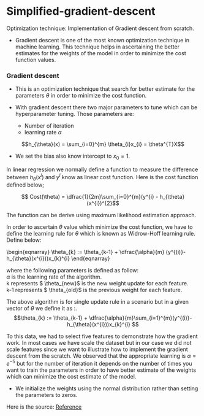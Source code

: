 # Simplified-gradient-descent
Optimization technique: Implementation of Gradient descent from scratch.

- Gradient descent is one of the most known optimization technique in machine learning. This technique helps in ascertaining the better estimates for the weights of the model in order to minimize the cost function values.

### Gradient descent 

- This is an optimization technique that search for better estimate for the parameters $\theta$ in order to minimize the cost function.

- With gradient descent there two major parameters to tune which can be hyperparameter tuning. Those parameters are: 
  - Number of iteration 
  - learning rate $\alpha$

$$h_{\theta}(x) = \sum_{i=0}^{m} \theta_{i}x_{i} = \theta^{T}X$$

- We set the bias also know intercept to $x_{0}=1$.  <br>

In linear regression we normally define a function to measure the difference between $h_{\theta}(x^{i})$ and $y^{i}$ know as linear cost function. Here is the cost function defined below;

$$ Cost(\theta) = \dfrac{1}{2m}\sum_{i=0}^{m}(y^{i} - h_{\theta}(x^{i})^{2}$$

The function can be derive using maximum likelihood estimation approach.

In order to ascertain $\theta$ value which minimize the cost function, we have to define the learning rule for $\theta$ which is known as Widrow-Hoff learning rule. Define below:

\begin{eqnarray}
\theta_{k} := \theta_{k-1} + \dfrac{\alpha}{m} (y^{(i)}-h_{\theta}(x^{i}))x_{k}^{i} 
\end{eqnarray}

where the following parameters is defined as follow:<br>
$\alpha$ is the learning rate of the algorithm. <br>
k represents $ \theta_{new}$ is the new weight update for each feature.<br>
k-1 represents $ \theta_{old}$ is the previous weight for each feature.<br>

The above algorithm is for single update rule in a scenario but in a given vector of $\theta$ we define it as :.
$$\theta_{k} := \theta_{k-1} + \dfrac{\alpha}{m}\sum_{i=1}^{m}(y^{(i)}-h_{\theta}(x^{i}))x_{k}^{i} $$

To this data, we had to select five features to demonstrate how the gradient work. In most cases we have scale the dataset but in our case we did not scale features since we want to illustrate how to implement the gradient descent from the scratch. We observed that the appropriate learning is $\alpha = e^{-5}$  but for the number of iteration it depends on the number of times you want to train the parameters in order to have better estimate of the weights which can minimize the cost estimate of the model. 

- We initialize the weights using the normal distribution rather than setting the parameters to zeros. 

Here is the source: [Reference](http://cs229.stanford.edu/notes2019fall/cs229-notes1.pdf)

